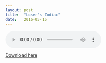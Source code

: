 ```yaml
---
layout:	post
title:	"Loser's Zodiac"
date:	2016-05-15
---
```

<p><audio controls="controls" preload="metadata">
<source src="/media/Loser's Zodiac.mp3" type="audio/mpeg">
Sorry, your browser failed to load the HTML5 audio player.
</audio></p>

<a href="/media/Loser's Zodiac.mp3">Download here</a>
